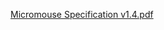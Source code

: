 [Micromouse Specification v1.4.pdf](https://github.com/user-attachments/files/21955285/Micromouse.Specification.v1.4.pdf)
